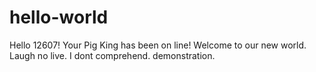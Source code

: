 # hello-world
Hello 12607!
Your Pig King has been on line!
Welcome to our new world.
Laugh no live.
I dont comprehend.
demonstration.
